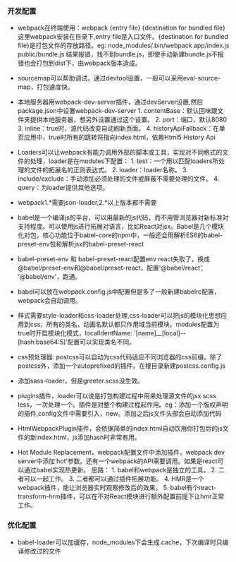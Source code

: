 ### 开发配置
- webpack在终端使用：webpack {entry file} {destination for bundled file} 这里webpack安装在目录下,entry file是入口文件。{destination for bundled file}是打包文件的存放路径。eg: node_modules/.bin/webpack app/index.js public/bundle.js 结果报错，找不到bundle.js，即使手动新建bundle.js不报错也会打包到dist下，由webpack版本造成。

- sourcemap可以帮助调试，通过devtool设置，一般可以采用eval-source-map，打包速度快。

- 本地服务器用webpack-dev-server插件，通过devServer设置,然后package.json中设置webpack-dev-server
      1. contentBase：默认回味跟文件夹提供本地服务器，想另外设置通过这个设置。
      2. port：端口，默认8080
      3. inline：true时，源代码改变自动刷新页面。
      4. historyApiFallback：在单页应用中，true时所有的跳转将指向index.html，依赖Html5 History Api

- Loaders可以让webpack有能力调用外部的脚本或工具，实现对不同格式的文件的处理，loader是在modules下配置：
      1. test：一个用以匹配loaders所处理的文件的拓展名的正则表达式。
      2. loader：loader名称。
      3. include/exclude：手动添加必须处理的文件或屏蔽不需要处理的文件。
      4. query：为loader提供其他选项。

- webpack1.*需要json-loader,2.*以上版本都不需要

- babel是一个编译js的平台，可以用最新的js代码，而不用管浏览器对新标准对支持程度。可以使用js进行拓展对语言，比如React对jsx。Babel是几个模块化对包，核心功能位于babel-core的npm中，一般还会用解析ES6的babel-preset-env包和解析jsx的babel-preset-react

- babel-preset-env 和 babel-preset-react配置env react失败了，换成@babel/preset-env和@babel/preset-react，配置'@babel/react', '@babel/env'，跑通。

- babel可以放在webpack.config.js中配置但是多了一般新建babelrc配置，webpack会自动调用。

- 样式需要style-loader和css-loader处理,css-loader可以把js的模块化思想应用到css，所有的类名，动画名默认都只作用域当前模块。modules配置为true时开启模块化模式，localIdentName: '[name]__[local]--[hash:base64:5]'配置可以实现类名不同。

- css预处理器: postcss可以自动为css代码适应不同浏览器的css前缀。除了postcss外，添加一个autoprefixed的插件。在根目录新建postcss.config.js

- 添加sass-loader，但是greeter.scss没生效。

- plugins插件，loader可以说是打包构建过程中用来处理源文件的jsx scss less，一次处理一个。插件是对整个构建过程起作用。eg：添加一个版权声明的插件,config文件中需要引入，new。添加之后js文件头部会自动添加代码

- HtmlWebpackPlugin插件，会依据简单的index.html自动饮用你打包后的js文件的新index.html，js添加hash时非常有用。

- Hot Module Replacement，webpack配置文件中添加插件，webpack dev server中添加‘hot’参数。还有一个webpack的API需要调用。如果是react可以通过babel实现热更新。
思路： 1. babel和webpack是独立的工具。
      2. 二者可以一起工作。
      3. 二者都可以通过插件拓展功能。
      4. HMR是一个webpack插件，能让浏览器实时观察修改后的效果。
      5. babel有个react-transform-hrm插件，可以在不对React模块进行额外配置前提下让hmr正常工作。


### 优化配置

- babel-loader可以加缓存，node_modules下会生成.cache，下次编译时只编译修改过的文件